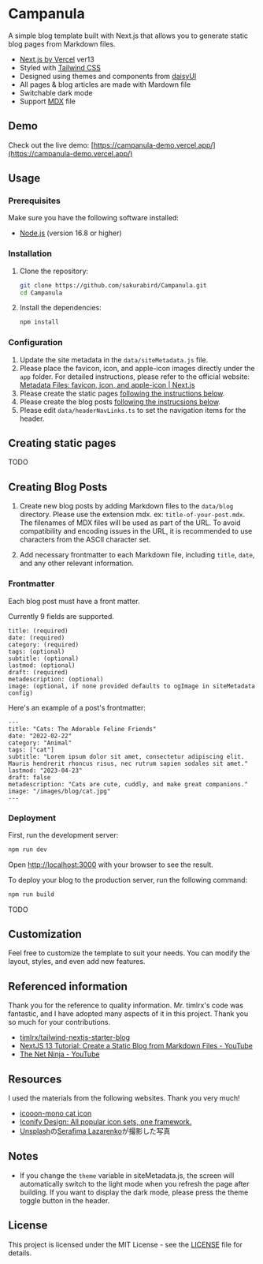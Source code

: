 # Campanula

A simple blog template built with Next.js that allows you to generate static blog pages from Markdown files.

- [Next.js by Vercel](https://nextjs.org/) ver13
- Styled with [Tailwind CSS](https://tailwindcss.com/)
- Designed using themes and components from [daisyUI](https://daisyui.com/)
- All pages & blog articles are made with Mardown file
- Switchable dark mode
- Support [MDX](https://mdxjs.com/) file

## Demo

Check out the live demo: [https://campanula-demo.vercel.app/](https://campanula-demo.vercel.app/)

## Usage

### Prerequisites

Make sure you have the following software installed:

- [Node.js](https://nodejs.org/en) (version 16.8 or higher)

### Installation

1. Clone the repository:

   ```bash
   git clone https://github.com/sakurabird/Campanula.git
   cd Campanula
   ```

2. Install the dependencies:

   ```bash
   npm install
   ```

### Configuration

1. Update the site metadata in the `data/siteMetadata.js` file.
2. Please place the favicon, icon, and apple-icon images directly under the `app` folder. For detailed instructions, please refer to the official website: [Metadata Files: favicon, icon, and apple-icon | Next.js](https://nextjs.org/docs/app/api-reference/file-conventions/metadata/app-icons)
3. Please create the static pages [following the instructions below](#creating-static-pages).
4. Please create the blog posts [following the instrucsions below](#creating-blog-posts).
5. Please edit `data/headerNavLinks.ts` to set the navigation items for the header.

## Creating static pages

TODO

## Creating Blog Posts

1. Create new blog posts by adding Markdown files to the `data/blog` directory. Please use the extension mdx. ex: `title-of-your-post.mdx`. The filenames of MDX files will be used as part of the URL. To avoid compatibility and encoding issues in the URL, it is recommended to use characters from the ASCII character set.

2. Add necessary frontmatter to each Markdown file, including `title`, `date`, and any other relevant information.

### Frontmatter

Each blog post must have a front matter.

Currently 9 fields are supported.

```
title: (required)
date: (required)
category: (required)
tags: (optional)
subtitle: (optional)
lastmod: (optional)
draft: (required)
metadescription: (optional)
image: (optional, if none provided defaults to ogImage in siteMetadata config)
```

Here's an example of a post's frontmatter:

```
---
title: "Cats: The Adorable Feline Friends"
date: "2022-02-22"
category: "Animal"
tags: ["cat"]
subtitle: "Lorem ipsum dolor sit amet, consectetur adipiscing elit. Mauris hendrerit rhoncus risus, nec rutrum sapien sodales sit amet."
lastmod: "2023-04-23"
draft: false
metadescription: "Cats are cute, cuddly, and make great companions."
image: "/images/blog/cat.jpg"
---
```

### Deployment

First, run the development server:

```bash
npm run dev
```

Open [http://localhost:3000](http://localhost:3000) with your browser to see the result.

To deploy your blog to the production server, run the following command:

```bash
npm run build
```
TODO

## Customization

Feel free to customize the template to suit your needs. You can modify the layout, styles, and even add new features.


## Referenced information

Thank you for the reference to quality information.
Mr. timlrx's code was fantastic, and I have adopted many aspects of it in this project. Thank you so much for your contributions.

- [timlrx/tailwind-nextjs-starter-blog](https://github.com/timlrx/tailwind-nextjs-starter-blog)
- [NextJS 13 Tutorial: Create a Static Blog from Markdown Files - YouTube](https://www.youtube.com/watch?v=Hiabp1GY8fA)
- [The Net Ninja - YouTube](https://www.youtube.com/playlist?list=PL4cUxeGkcC9g9gP2onazU5-2M-AzA8eBw)

## Resources

I used the materials from the following websites. Thank you very much!

- [icooon-mono cat icon](https://icooon-mono.com/13670-%e3%82%af%e3%83%ad%e3%83%8d%e3%82%b3%e3%82%a2%e3%82%a4%e3%82%b3%e3%83%b32/)
- [Iconify Design: All popular icon sets, one framework.](https://iconify.design/)
- <a href="https://unsplash.com/ja/s/%E5%86%99%E7%9C%9F/cat-and-dog?utm_source=unsplash&utm_medium=referral&utm_content=creditCopyText">Unsplash</a>の<a href="https://unsplash.com/@sera_fima?utm_source=unsplash&utm_medium=referral&utm_content=creditCopyText">Serafima Lazarenko</a>が撮影した写真

## Notes

- If you change the `theme` variable in siteMetadata.js, the screen will automatically switch to the light mode when you refresh the page after building. If you want to display the dark mode, please press the theme toggle button in the header.

## License

This project is licensed under the MIT License - see the [LICENSE](LICENSE) file for details.
